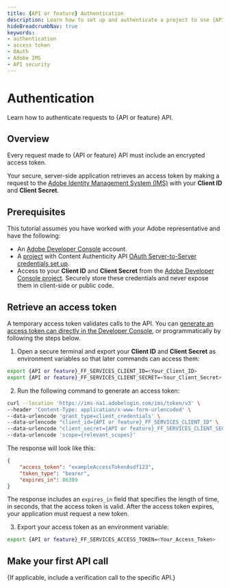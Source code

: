 ```yaml
---
title: {API or feature} Authentication
description: Learn how to set up and authenticate a project to use {API or feature} API.
hideBreadcrumbNav: true
keywords:
- authentication
- access token
- OAuth
- Adobe IMS
- API security
---
```

# Authentication

Learn how to authenticate requests to {API or feature} API.

## Overview

Every request made to {API or feature} API must include an encrypted access token.

Your secure, server-side application retrieves an access token by making a request to the [Adobe Identity Management System (IMS)][1] with your **Client ID** and **Client Secret**.

## Prerequisites

This tutorial assumes you have worked with your Adobe representative and have the following:

- An [Adobe Developer Console][2] account.
- A [project][3] with Content Authenticity API [OAuth Server-to-Server credentials set up][4].
- Access to your **Client ID** and **Client Secret** from the [Adobe Developer Console project][5]. Securely store these credentials and never expose them in client-side or public code.

## Retrieve an access token

A temporary access token validates calls to the API. You can [generate an access token can directly in the Developer Console][8], or programmatically by following the steps below.

1. Open a secure terminal and export your **Client ID** and **Client Secret** as environment variables so that later commands can access them:

  ```bash
  export {API or feature}_FF_SERVICES_CLIENT_ID=<Your_Client_ID>
  export {API or feature}_FF_SERVICES_CLIENT_SECRET=<Your_Client_Secret>
  ```

2. Run the following command to generate an access token:

  ```bash
  curl --location 'https://ims-na1.adobelogin.com/ims/token/v3' \
  --header 'Content-Type: application/x-www-form-urlencoded' \
  --data-urlencode 'grant_type=client_credentials' \
  --data-urlencode "client_id={API or feature}_FF_SERVICES_CLIENT_ID" \
  --data-urlencode "client_secret={API or feature}_FF_SERVICES_CLIENT_SECRET" \
  --data-urlencode 'scope={relevant_scopes}'
  ```

  The response will look like this:

  ```json
  {
      "access_token": "exampleAccessTokenAsdf123",
      "token_type": "bearer",
      "expires_in": 86399
  }
  ```

  The response includes an `expires_in` field that specifies the length of time, in seconds, that the access token is valid. After the access token expires, your application must request a new token.

3. Export your access token as an environment variable:

  ```bash
  export {API or feature}_FF_SERVICES_ACCESS_TOKEN=<Your_Access_Token>
  ```

## Make your first API call

{If applicable, include a verification call to the specific API.}

<!-- Links -->
[1]: https://www.adobe.com/content/dam/cc/en/trust-center/ungated/whitepapers/corporate/adobe-identity-management-services-security-overview.pdf
[2]: https://developer.adobe.com/
[3]: https://developer.adobe.com/developer-console/docs/guides/projects/projects-empty/
[4]: https://developer.adobe.com/developer-console/docs/guides/services/services-add-api-oauth-s2s/
[5]: https://developer.adobe.com/developer-console/docs/guides/services/services-add-api-oauth-s2s/#api-overview
[8]: https://developer.adobe.com/developer-console/docs/guides/services/services-add-api-oauth-s2s#generate-token
